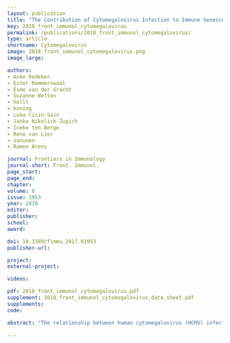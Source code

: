 ```yaml
---
layout: publication
title: "The Contribution of Cytomegalovirus Infection to Immune Senescence is set by the Infectious Dose"
key: 2018_front_immunol_cytomegalovirus
permalink: /publications/2018_front_immunol_cytomegalovirus/
type: article
shortname: Cytomegalovirus
image: 2018_front_immunol_cytomegalovirus.png
image_large:

authors:
- Anke Redeker
- Ester Remmerswaal
- Esme van der Gracht
- Suzanne Welten
- hollt
- koning
- Luka Cicin-Sain
- Janko Nikolich-Žugich
- Ineke ten Berge
- Rene van Lier
- vanunen
- Ramon Arens

journal: Frontiers in Immunology
journal-short: Front. Immunol.
page_start:
page_end:
chapter:
volume: 8
issue: 1953
year: 2018
editor:
publisher:
school:
award:

doi: 10.3389/fimmu.2017.01953
publisher-url:

project:
external-project:

videos:

pdf: 2018_front_immunol_cytomegalovirus.pdf
supplement: 2018_front_immunol_cytomegalovirus_data_sheet.pdf
supplements:
code:

abstract: "The relationship between human cytomegalovirus (HCMV) infections and accelerated immune senescence is controversial. Whereas some studies reported a CMV-associated impaired capacity to control heterologous infections at old age other studies could not confirm this. We hypothesized that these discrepancies might relate to the variability in the infectious dose of CMV occurring in real life. Here, we investigated the influence of persistent CMV infection on immune perturbations and specifically addressed the role of the infectious dose on the contribution of CMV to accelerated immune senescence. We show in experimental mouse models that the degree of mouse CMV (MCMV)-specific memory CD8+ T cell accumulation and the phenotypic T cell profile are directly influenced by the infectious dose, and data on HCMV-specific T cells indicate a similar connection. Detailed cluster analysis of the memory CD8+ T cell development showed that high dose infection causes a differentiation pathway that progresses faster throughout the life-span of the host, suggesting a virus-host balance that is influenced by aging and infectious dose. Importantly, short-term MCMV infection in adult mice is not disadvantageous for heterologous superinfection with lymphocytic choriomeningitis virus (LCMV). However, following long-term CMV infection the strength of the CD8+ T cell immunity to LCMV superinfection was affected by the initial CMV infectious dose, wherein a high infectious dose was found to be a prerequisite for impaired heterologous immunity. Altogether our results underscore the importance of stratification based on the size and differentiation of the CMV-specific memory T cell pools for the impact on immune senescence, and indicate that reduction of the latent/lytic viral load can be beneficial to diminish CMV-associated immune senescence."

---
```

